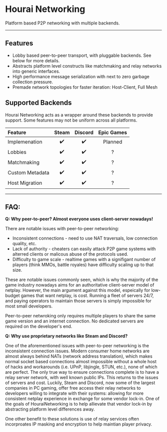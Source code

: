 # Hourai Networking

Platform based P2P networking with multiple backends.

---

## Features

 * Lobby based peer-to-peer transport, with pluggable backends. See below for
   more details.
 * Abstracts platform level constructs like matchmaking and relay networks into
   generic interfaces.
 * High performance message serialization with next to zero garbage collection
   pressure.
 * Premade network topologies for faster iteration: Host-Client, Full Mesh

## Supported Backends

Hourai Networking acts as a wrapper around these backends to provide support.
Some features may not be uniform across all platforms.

|Feature|Steam|Discord|Epic Games|
|:------|:---:|:-----:|:--------:|
|Implemenation|✔️|✔️|Planned|
|Lobbies|✔️|✔️|?|
|Matchmaking|✔️|✔️|?|
|Custom Metadata|✔️|✔️|?|
|Host Migration|✔️|✔️|?|

---

## FAQ:

**Q: Why peer-to-peer? Almost everyone uses client-server nowadays!**

There are notable issues with peer-to-peer networking:

 * Inconsistent connections - need to use NAT traversals, low connection
   quality, etc.
 * Lack of authority - cheaters can easily attack P2P game systems with
   alterred clients or malicous abuse of the protocols used.
 * Difficulty to game scale - realtime games with a signifigant number of
   players (think MMOs, battle royales) have difficulty scaling up to that
   size.

These are notable issues commonly seen, which is why the majority of the game
industry nowadays aims for an authoritative client-server model of netplay.
However, the main argument against this model, espeically for low-budget games
that want netplay, is cost. Running a fleet of servers 24/7, and paying
operators to maintain those servers is simply impossible for most small
developers.

Peer-to-peer netwroking only requires multiple players to share the
same game version and an internet connection. No dedicated servers are required
on the developer's end.

**Q: Why use proprietary networks like Steam and Discord?**

One of the aforementioned issues with peer-to-peer networking is the
inconsistent connection issues. Modern consumer home networks are almost always
behind NATs (network address translation), which makes normal socket based
connections almost impossible without a whole host of hacks and workarounds
(i.e. UPnP, libjingle, STUN, etc.), none of which are perfect. The only true way
to ensure connections complete is to have a relay server network, with well
known public IPs. This returns to the issues of servers and cost. Luckily,
Steam and Discord, now some of the largest companies in PC gaming, offer free
access their relay networks to developers willing to integrate with their
systems: allowing for more consistent netplay experience in exchange for some
vendor lock-in. One of the goals of HouraiNetworking is to help allievate that
vendor lock-in by abstracting platform level differences away.

One other benefit to these solutions is use of relay services often incorproates
IP masking and encryption to help maintian player privacy.
